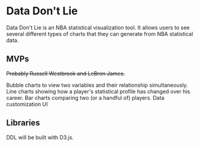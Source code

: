# Data Don't Lie

Data Don't Lie is an NBA statistical visualization tool. It allows users to see several different types of charts that they can generate from NBA statistical data.

## MVPs

~~Probably Russell Westbrook and LeBron James.~~

Bubble charts to view two variables and their relationship simultaneously.
Line charts showing how a player's statistical profile has changed over his career.
Bar charts comparing two (or a handful of) players.
Data customization UI

## Libraries

DDL will be built with D3.js.
